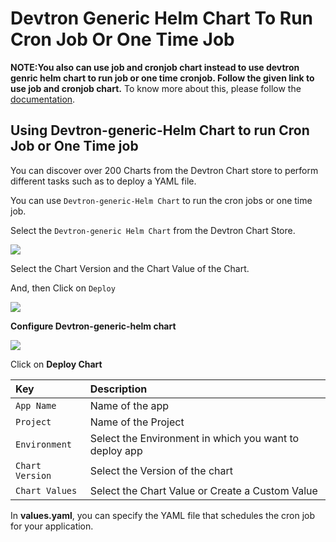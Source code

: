 # Devtron Generic Helm Chart To Run Cron Job Or One Time Job

**NOTE:You also can use job and cronjob chart instead to use devtron genric helm chart to run job or one time cronjob. Follow the given link to use job and cronjob chart.** To know more about this, please follow the [documentation](https://docs.devtron.ai/user-guide/creating-application/deployment-template/job-and-cronjob).

## Using Devtron-generic-Helm Chart to run Cron Job or One Time job

You can discover over 200 Charts from the Devtron Chart store to perform different tasks such as to deploy a YAML file.

You can use `Devtron-generic-Helm Chart` to run the cron jobs or one time job.

Select the `Devtron-generic Helm Chart` from the Devtron Chart Store.

![](../../.gitbook/assets/use-case-chart-store%20%282%29.jpg)

Select the Chart Version and the Chart Value of the Chart.

And, then Click on `Deploy`

![](../../.gitbook/assets/use-case-deploy-chart%20%282%29.jpg)

**Configure Devtron-generic-helm chart**

![](../../.gitbook/assets/gc-4%20%283%29.jpg)

Click on **Deploy Chart**

| Key | Description |
| :--- | :--- |
| `App Name` | Name of the app |
| `Project` | Name of the Project |
| `Environment` | Select the Environment in which you want to deploy app |
| `Chart Version` | Select the Version of the chart |
| `Chart Values` | Select the Chart Value or Create a Custom Value |

In **values.yaml**, you can specify the YAML file that schedules the cron job for your application.

